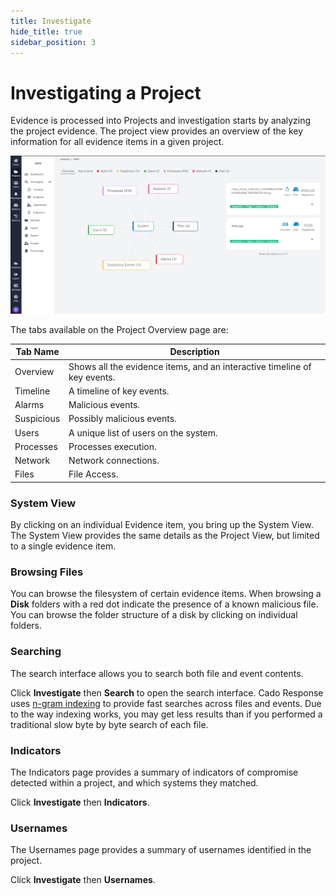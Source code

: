 ```yaml
---
title: Investigate
hide_title: true
sidebar_position: 3
---
```


# Investigating a Project

Evidence is processed into Projects and investigation starts by analyzing the project evidence.  The project view provides an overview of the key information for all evidence items in a given project.

![Project Overview](/img/project-view.png)

The tabs available on the Project Overview page are:

| Tab Name | Description |
| -------- | ----------- |
| Overview | Shows all the evidence items, and an interactive timeline of key events. |
| Timeline | A timeline of key events. |
| Alarms | Malicious events. |
| Suspicious | Possibly malicious events. |
| Users | A unique list of users on the system. |
| Processes | Processes execution. |
| Network | Network connections. |
| Files | File Access. |

### System View
By clicking on an individual Evidence item, you bring up the System View.  The System View provides the same details as the Project View, but limited to a single evidence item.

### Browsing Files
You can browse the filesystem of certain evidence items. When browsing a **Disk** folders with a red dot  indicate the presence of a known malicious file.  You can browse the folder structure of a disk by clicking on individual folders.

### Searching
The search interface allows you to search both file and event contents.

Click **Investigate** then **Search** to open the search interface. Cado Response uses [n-gram indexing](https://www.elastic.co/guide/en/elasticsearch/reference/current/analysis-ngram-tokenizer.html) to provide fast searches across files and events. Due to the way indexing works, you may get less results than if you performed a traditional slow byte by byte search of each file.

### Indicators
The Indicators page provides a summary of indicators of compromise detected within a project, and which systems they matched.

Click **Investigate** then **Indicators**.

### Usernames
The Usernames page provides a summary of usernames identified in the project.

Click **Investigate** then **Usernames**.
